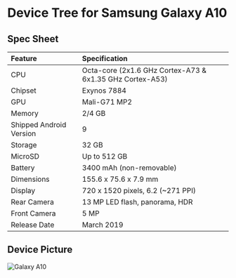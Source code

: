 # Device Tree for Samsung Galaxy A10

## Spec Sheet

| Feature                 | Specification                     						|
| :---------------------- | :-------------------------------- 						|
| CPU                     | Octa-core (2x1.6 GHz Cortex-A73 & 6x1.35 GHz Cortex-A53)	|
| Chipset                 | Exynos 7884						   						|
| GPU                     | Mali-G71 MP2                       						|
| Memory                  | 2/4 GB	                         					 	|
| Shipped Android Version | 9	                             						|
| Storage                 | 32 GB                          						|
| MicroSD                 | Up to 512 GB                      						|
| Battery                 | 3400 mAh (non-removable)          						|
| Dimensions              | 155.6 x 75.6 x 7.9 mm             						|
| Display                 | 720 x 1520 pixels, 6.2 (~271 PPI)   						|
| Rear Camera             | 13 MP LED flash, panorama, HDR                  			|
| Front Camera            |  5 MP                              						|
| Release Date            | March 2019                      						|

## Device Picture

![Galaxy A10](https://cdn.akakce.com/samsung/samsung-galaxy-a10-32-gb-z.jpg "Galaxy A10")
